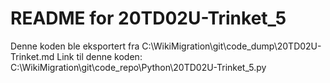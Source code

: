 # README for 20TD02U-Trinket_5
Denne koden ble eksportert fra C:\WikiMigration\git\code_dump\20TD02U-Trinket.md
Link til denne koden: C:\WikiMigration\git\code_repo\Python\20TD02U-Trinket_5.py
